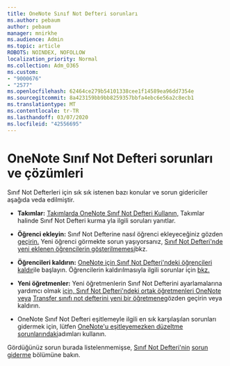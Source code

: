 ```yaml
---
title: OneNote Sınıf Not Defteri sorunları
ms.author: pebaum
author: pebaum
manager: mnirkhe
ms.audience: Admin
ms.topic: article
ROBOTS: NOINDEX, NOFOLLOW
localization_priority: Normal
ms.collection: Adm_O365
ms.custom:
- "9000676"
- "2577"
ms.openlocfilehash: 62464ce279b54101338cee1f14589ea96dd7354e
ms.sourcegitcommit: 8a423159bb9bb8259357bbfa4ebc6e56a2c8ecb1
ms.translationtype: MT
ms.contentlocale: tr-TR
ms.lasthandoff: 03/07/2020
ms.locfileid: "42556695"
---
```

# <a name="onenote-class-notebook-issues-and-resolutions"></a>OneNote Sınıf Not Defteri sorunları ve çözümleri

Sınıf Not Defterleri için sık sık istenen bazı konular ve sorun gidericiler aşağıda veda edilmiştir.

- **Takımlar:** [Takımlarda OneNote Sınıf Not Defteri Kullanın,](https://support.office.com/article/bd77f11f-27cd-4d41-bfbd-2b11799f1440) Takımlar halinde Sınıf Not Defteri kurma yla ilgili soruları yanıtlar.

- **Öğrenci ekleyin:** Sınıf Not Defterine nasıl öğrenci ekleyeceğiniz gözden [geçirin.](https://support.office.com/article/149882af-506a-4689-9fee-39309b97aae8) Yeni öğrenci görmekte sorun yaşıyorsanız, [Sınıf Not Defteri'nde yeni eklenen öğrencilerin gösterilmemesi](https://support.office.com/article/4da02c45-b435-4af1-921b-51b8ee40e1c9)bkz.

- **Öğrencileri kaldırın:** [OneNote için Sınıf Not Defteri'ndeki öğrencileri kaldır](https://support.office.com/article/86dcf019-408f-4de8-8055-eb61f1578c3c)ile başlayın. Öğrencilerin kaldırılmasıyla ilgili sorunlar için [bkz.](https://support.office.com/article/0ed81eaa-c14a-436f-bb6f-ce95f130cc71)

- **Yeni öğretmenler:** Yeni öğretmenlerin Sınıf Not Defterini ayarlamalarına yardımcı olmak [için, Sınıf Not Defteri'ndeki ortak öğretmenleri OneNote veya](https://support.office.com/article/fdcb870b-49a7-4a14-9ea6-d817f88026f8) [Transfer sınıfı not defterini yeni bir öğretmene](https://support.office.com/article/84ef5d4a-0eec-4d5b-bc22-1317bc3b9027)gözden geçirin veya kaldırın.

- OneNote Sınıf Not Defteri eşitlemeyle ilgili en sık karşılaşılan sorunları gidermek için, lütfen [OneNote'u eşitleyemezken düzeltme sorunlarındaki](https://support.office.com/article/Fix-issues-when-you-can-t-sync-OneNote-299495ef-66d1-448f-90c1-b785a6968d45)adımları kullanın.

Gördüğünüz sorun burada listelenmemişse, [Sınıf Not Defteri'nin](https://support.office.com/article/class-notebook-ee70aff9-52e8-449f-be6a-7cbc1d65eaea) [sorun giderme](https://support.office.com/article/class-notebook-ee70aff9-52e8-449f-be6a-7cbc1d65eaea#ID0EAABAAA=Manage&ID0EABAAA=Troubleshoot) bölümüne bakın. 


